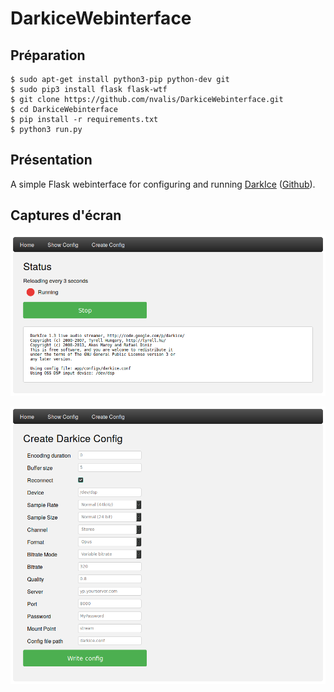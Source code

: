 # DarkiceWebinterface

## Préparation

    $ sudo apt-get install python3-pip python-dev git
    $ sudo pip3 install flask flask-wtf
    $ git clone https://github.com/nvalis/DarkiceWebinterface.git
    $ cd DarkiceWebinterface
    $ pip install -r requirements.txt
    $ python3 run.py

## Présentation

A simple Flask webinterface for configuring and running [DarkIce](http://darkice.org/) ([Github](https://github.com/rafael2k/darkice)).

## Captures d'écran

![Screenshot Overview](/screenshot_overview.png?raw=true "Screenshot")

![Screenshot Config](/screenshot_config.png?raw=true "Screenshot")

